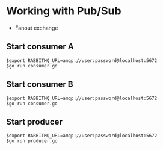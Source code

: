 # Working with Pub/Sub
* Fanout exchange

## Start consumer A
```
$export RABBITMQ_URL=amqp://user:password@localhost:5672
$go run consumer.go
```

## Start consumer B
```
$export RABBITMQ_URL=amqp://user:password@localhost:5672
$go run consumer.go
```

## Start producer
```
$export RABBITMQ_URL=amqp://user:password@localhost:5672
$go run producer.go
```